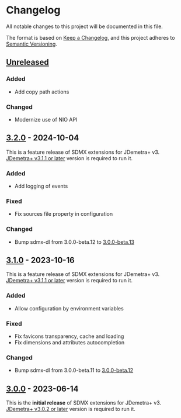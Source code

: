 # Changelog

All notable changes to this project will be documented in this file.

The format is based on [Keep a Changelog](https://keepachangelog.com/en/1.0.0/), and this project adheres
to [Semantic Versioning](https://semver.org/spec/v2.0.0.html).

## [Unreleased]

### Added

- Add copy path actions

### Changed

- Modernize use of NIO API

## [3.2.0] - 2024-10-04

This is a feature release of SDMX extensions for JDemetra+ v3.  
[JDemetra+ v3.1.1 or later](https://github.com/jdemetra/jdplus-main) version is required to run it.

### Added

- Add logging of events

### Fixed

- Fix sources file property in configuration

### Changed

- Bump sdmx-dl from 3.0.0-beta.12 to [3.0.0-beta.13](https://github.com/nbbrd/sdmx-dl/releases/tag/v3.0.0-beta.13)

## [3.1.0] - 2023-10-16

This is a feature release of SDMX extensions for JDemetra+ v3.  
[JDemetra+ v3.1.1 or later](https://github.com/jdemetra/jdplus-main) version is required to run it.

### Added

- Allow configuration by environment variables

### Fixed

- Fix favicons transparency, cache and loading
- Fix dimensions and attributes autocompletion

### Changed

- Bump sdmx-dl from 3.0.0-beta.11 to [3.0.0-beta.12](https://github.com/nbbrd/sdmx-dl/releases/tag/v3.0.0-beta.12)

## [3.0.0] - 2023-06-14

This is the **initial release** of SDMX extensions for JDemetra+ v3.  
[JDemetra+ v3.0.2 or later](https://github.com/jdemetra/jdplus-main) version is required to run it.

[Unreleased]: https://github.com/nbbrd/jdplus-sdmx/compare/v3.2.0...HEAD
[3.2.0]: https://github.com/nbbrd/jdplus-sdmx/compare/v3.1.0...v3.2.0
[3.1.0]: https://github.com/nbbrd/jdplus-sdmx/compare/v3.0.0...v3.1.0
[3.0.0]: https://github.com/nbbrd/jdplus-sdmx/releases/tag/v3.0.0
